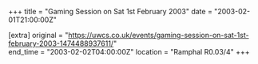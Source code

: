 +++
title = "Gaming Session on Sat 1st February 2003"
date = "2003-02-01T21:00:00Z"

[extra]
original = "https://uwcs.co.uk/events/gaming-session-on-sat-1st-february-2003-1474488937611/"    
end_time = "2003-02-02T04:00:00Z"
location = "Ramphal R0.03/4"
+++



